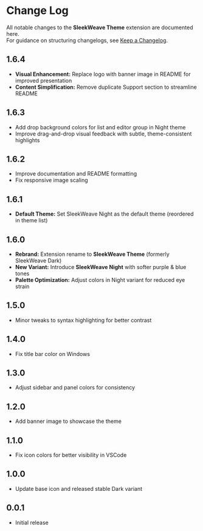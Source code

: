 # Change Log

All notable changes to the **SleekWeave Theme** extension are documented here.  
For guidance on structuring changelogs, see [Keep a Changelog](http://keepachangelog.com/).

## 1.6.4

- **Visual Enhancement:** Replace logo with banner image in README for improved presentation
- **Content Simplification:** Remove duplicate Support section to streamline README

## 1.6.3

- Add drop background colors for list and editor group in Night theme
- Improve drag-and-drop visual feedback with subtle, theme-consistent highlights

## 1.6.2

- Improve documentation and README formatting
- Fix responsive image scaling

## 1.6.1

- **Default Theme:** Set SleekWeave Night as the default theme (reordered in theme list)

## 1.6.0

- **Rebrand:** Extension rename to **SleekWeave Theme** (formerly SleekWeave Dark)
- **New Variant:** Introduce **SleekWeave Night** with softer purple & blue tones
- **Palette Optimization:** Adjust colors in Night variant for reduced eye strain

## 1.5.0

- Minor tweaks to syntax highlighting for better contrast

## 1.4.0

- Fix title bar color on Windows

## 1.3.0

- Adjust sidebar and panel colors for consistency

## 1.2.0

- Add banner image to showcase the theme

## 1.1.0

- Fix icon colors for better visibility in VSCode

## 1.0.0

- Update base icon and released stable Dark variant

## 0.0.1

- Initial release
